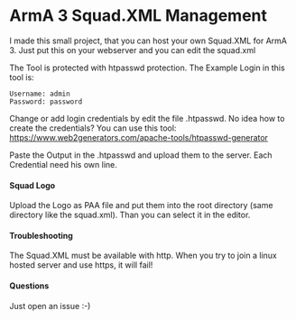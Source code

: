 # ArmA 3 Squad.XML Management

I made this small project, that you can host your own Squad.XML for ArmA 3.
Just put this on your webserver and you can edit the squad.xml

The Tool is protected with htpasswd protection. The Example Login in this tool is:
```
Username: admin
Password: password
```

Change or add login credentials by edit the file .htpasswd. 
No idea how to create the credentials? You can use this tool: 
https://www.web2generators.com/apache-tools/htpasswd-generator

Paste the Output in the .htpasswd and upload them to the server. Each Credential need his own line.

#### Squad Logo
Upload the Logo as PAA file and put them into the root directory (same directory like the squad.xml). Than you can select it in the editor.

#### Troubleshooting
The Squad.XML must be available with http. When you try to join a linux hosted server and use https, it will fail!

#### Questions
Just open an issue :-)
